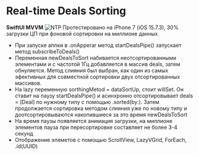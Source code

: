 # Real-time Deals Sorting
 **SwiftUI MVVM**
 ![NTP](https://user-images.githubusercontent.com/99794753/226323245-d67b0e7c-9871-411d-b616-7c3231f29094.png)
  Протестировано на iPhone 7 (iOS 15.7.3), 30% загрузки ЦП при фоновой сортировки на миллионе данных
  
- При запуске аппки в .onApperar метод startDealsPipe() запускает метод subscribeToDeals()
- Переменная newDealsToSort набивается неотсортированными элементами и с частотой 1Гц добавляется в массив deals, затем обнуляется. Метод слияния был выбран, как один из самых эфективных для совместной сортировки двух отсортированных массивов.
- На lazy переменную sorthingMetod = dataSortUp,  стоит willSet. Он ставит на паузу startDealsPipe() и асинхронно отсортировывает deals = [Deal] по нужному типу с помощью .sorted(by:). Затем продолжается сортировка методом слияния уже по новому типу и доотсортировываются накопившиеся за это время newDealsToSort 
- На время паузы появляется анимация загрузки, на миллионе элементов пауза при пересортировке составляет не более 3-4 секунд
- Отображение элеметов с помощью ScrollView, LazyVGrid, ForEach, .id(UUID)

